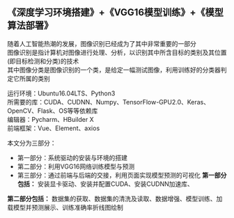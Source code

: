 ## 《深度学习环境搭建》+《VGG16模型训练》+《模型算法部署》

随着人工智能热潮的发展，图像识别已经成为了其中非常重要的一部分  
图像识别是指计算机对图像进行处理、分析，以识别其中所含目标的类别及其位置(即目标检测和分类)的技术  
其中图像分类是图像识别的一个类，是给定一幅测试图像，利用训练好的分类器判定它所属的类别

运行环境：Ubuntu16.04LTS、Python3  
所需要的库：CUDA、CUDNN、Numpy、TensorFlow-GPU2.0、Keras、OpenCV、Flask、OS等等依赖库  
编辑器：Pycharm、HBuilder X  
前端框架：Vue、Element、axios

本文分为三部分：
- 第一部分：系统驱动的安装与环境的搭建
- 第二部分：利用VGG16网络训练模型与预测
- 第三部分：通过前端与后端的交接，利用页面实现模型预测的可视化
**第一部分包括：**
安装显卡驱动、安装并配置CUDA、安装CUDNN加速库、

**第二部分包括：**
数据集的获取、数据集的清洗及读取、数据增强、模型训练、加载模型并预测展示、训练准确率折线图绘制
